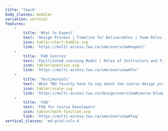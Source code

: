 ```yaml
---
title: 'Teach'
body_classes: modular
variation: vertical
features:
    -
        title: 'What to Expect'
        text: 'Design Process | Timeline for Deliverables | Team Roles'
        icon: tabler/chart-bubble.svg
        link: 'https://multi-access.twu.ca/sme/overview#expect'
    -
        title: 'FAR Centres'
        text: 'Facilitated Learning Model | Roles of Instructors and Facilitators'
        icon: tabler/question.svg
        link: 'https://multi-access.twu.ca/sme/overview#far'
    -
        title: 'Testimonials'
        text: 'What TWU faculty have to say about the course design process'
        icon: tabler/scale.svg
        link: 'https://multi-access.twu.ca/design/overview#course-blueprint-1'
    -
        title: 'FAQ'
        text: 'FAQ for Course Developers'
        icon: tabler/math-function.svg
        link: 'https://multi-access.twu.ca/sme/overview#faq'
vertical_classes: 'md:grid-cols-4 '
---
```

